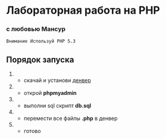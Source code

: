 # Лабораторная работа на PHP
### с любовью Мансур

`Внимание Используй PHP 5.3`
## Порядок запуска
1.  - скачай и установи [денвер](http://www.denwer.ru/ "denwer")
2.  -  открой **phpmyadmin**
3.  - выполни sql скрипт **db.sql**
4.  - перемести все файлы **.php** в денвер
5.  - готово
